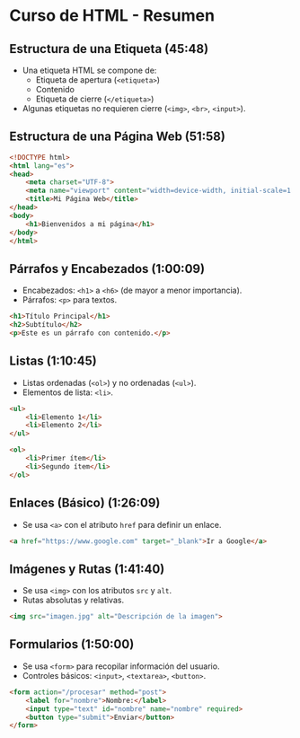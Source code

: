 # Curso de HTML - Resumen

## Estructura de una Etiqueta (45:48)
- Una etiqueta HTML se compone de:
  - Etiqueta de apertura (`<etiqueta>`)
  - Contenido
  - Etiqueta de cierre (`</etiqueta>`)
- Algunas etiquetas no requieren cierre (`<img>`, `<br>`, `<input>`).

## Estructura de una Página Web (51:58)
```html
<!DOCTYPE html>
<html lang="es">
<head>
    <meta charset="UTF-8">
    <meta name="viewport" content="width=device-width, initial-scale=1.0">
    <title>Mi Página Web</title>
</head>
<body>
    <h1>Bienvenidos a mi página</h1>
</body>
</html>
```

## Párrafos y Encabezados (1:00:09)
- Encabezados: `<h1>` a `<h6>` (de mayor a menor importancia).
- Párrafos: `<p>` para textos.

```html
<h1>Título Principal</h1>
<h2>Subtítulo</h2>
<p>Este es un párrafo con contenido.</p>
```

## Listas (1:10:45)
- Listas ordenadas (`<ol>`) y no ordenadas (`<ul>`).
- Elementos de lista: `<li>`.

```html
<ul>
    <li>Elemento 1</li>
    <li>Elemento 2</li>
</ul>

<ol>
    <li>Primer ítem</li>
    <li>Segundo ítem</li>
</ol>
```

## Enlaces (Básico) (1:26:09)
- Se usa `<a>` con el atributo `href` para definir un enlace.

```html
<a href="https://www.google.com" target="_blank">Ir a Google</a>
```

## Imágenes y Rutas (1:41:40)
- Se usa `<img>` con los atributos `src` y `alt`.
- Rutas absolutas y relativas.

```html
<img src="imagen.jpg" alt="Descripción de la imagen">
```

## Formularios (1:50:00)
- Se usa `<form>` para recopilar información del usuario.
- Controles básicos: `<input>`, `<textarea>`, `<button>`.

```html
<form action="/procesar" method="post">
    <label for="nombre">Nombre:</label>
    <input type="text" id="nombre" name="nombre" required>
    <button type="submit">Enviar</button>
</form>